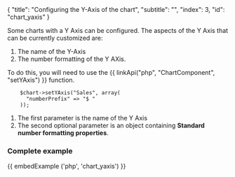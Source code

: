 <meta>
{
    "title": "Configuring the Y-Axis of the chart",
    "subtitle": "",
    "index": 3,
    "id": "chart_yaxis"
}
</meta>

Some charts with a Y Axis can be configured. The aspects of the Y Axis that can be currently customized are:

1. The name of the Y-Axis
2. The number formatting of the Y AXis.

To do this, you will need to use the {{ linkApi("php", "ChartComponent", "setYAxis") }} function.

~~~
    $chart->setYAxis("Sales", array(
      "numberPrefix" => "$ "
    ));
~~~

1. The first parameter is the name of the Y Axis
2. The second optional parameter is an object containing **Standard number formatting properties**.

### Complete example

{{ embedExample ('php', 'chart_yaxis') }}
